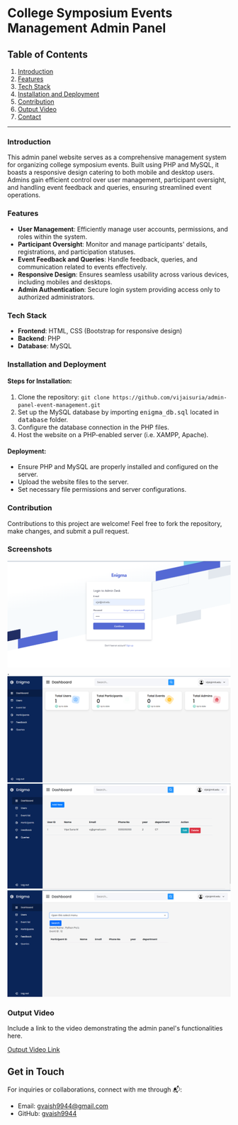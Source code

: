 # College Symposium Events Management Admin Panel

## Table of Contents

1. [Introduction](#introduction)
2. [Features](#features)
3. [Tech Stack](#tech-stack)
4. [Installation and Deployment](#installation-and-deployment)
5. [Contribution](#contribution)
6. [Output Video](#output-video)
7. [Contact](#get-in-touch)

---

### Introduction

This admin panel website serves as a comprehensive management system for organizing college symposium events. Built using PHP and MySQL, it boasts a responsive design catering to both mobile and desktop users. Admins gain efficient control over user management, participant oversight, and handling event feedback and queries, ensuring streamlined event operations.

### Features

- **User Management**: Efficiently manage user accounts, permissions, and roles within the system.
- **Participant Oversight**: Monitor and manage participants' details, registrations, and participation statuses.
- **Event Feedback and Queries**: Handle feedback, queries, and communication related to events effectively.
- **Responsive Design**: Ensures seamless usability across various devices, including mobiles and desktops.
- **Admin Authentication**: Secure login system providing access only to authorized administrators.

### Tech Stack

- **Frontend**: HTML, CSS (Bootstrap for responsive design)
- **Backend**: PHP
- **Database**: MySQL

### Installation and Deployment

#### Steps for Installation:

1. Clone the repository: `git clone https://github.com/vijaisuria/admin-panel-event-management.git`
2. Set up the MySQL database by importing <kbd>enigma_db.sql</kbd> located in <kbd>database</kbd> folder.
3. Configure the database connection in the PHP files.
4. Host the website on a PHP-enabled server (i.e. XAMPP, Apache).

#### Deployment:

- Ensure PHP and MySQL are properly installed and configured on the server.
- Upload the website files to the server.
- Set necessary file permissions and server configurations.

### Contribution

Contributions to this project are welcome! Feel free to fork the repository, make changes, and submit a pull request.

### Screenshots

![Login page](https://raw.githubusercontent.com/vijaisuria/admin-panel-event-management/master/output/screenshot-1.png).
![Admin Dashboard](https://raw.githubusercontent.com/vijaisuria/admin-panel-event-management/master/output/screenshot-2.png)
![User controller](https://raw.githubusercontent.com/vijaisuria/admin-panel-event-management/master/output/screenshot-3.png)
![Participants controller](https://raw.githubusercontent.com/vijaisuria/admin-panel-event-management/master/output/screenshot-4.png)

### Output Video

Include a link to the video demonstrating the admin panel's functionalities here.

[Output Video Link](https://annauniv0-my.sharepoint.com/:v:/g/personal/2021503568_student_annauniv_edu/ETVHnivhoxhMiwbIMEJf87EBDp5ow5hh08Sbmb4HZ4osFA?nav=eyJyZWZlcnJhbEluZm8iOnsicmVmZXJyYWxBcHAiOiJPbmVEcml2ZUZvckJ1c2luZXNzIiwicmVmZXJyYWxBcHBQbGF0Zm9ybSI6IldlYiIsInJlZmVycmFsTW9kZSI6InZpZXciLCJyZWZlcnJhbFZpZXciOiJNeUZpbGVzTGlua0NvcHkifX0&e=P7befp)

## Get in Touch

For inquiries or collaborations, connect with me through 📬:

- Email: [gvaish9944@gmail.com](mailto:gvaish9944@gmail.com)
- GitHub: [gvaish9944](https://github.com/gvaish9944)

